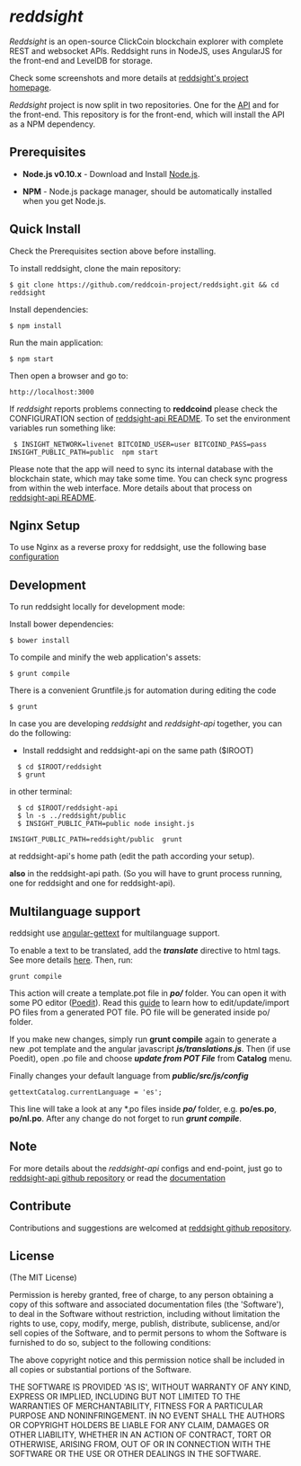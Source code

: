 # *reddsight*

*Reddsight* is an open-source ClickCoin blockchain explorer with complete REST and websocket APIs.
Reddsight runs in NodeJS, uses AngularJS for the front-end and LevelDB for storage.

Check some screenshots and more details at [reddsight's project homepage](https://github.com/reddcoin-project/reddsight).

*Reddsight* project is now split in two repositories. One for the [API](https://github.com/reddcoin-project/reddsight-api)
and for the front-end. This repository is for the front-end, which will install the API as a NPM dependency.


## Prerequisites

* **Node.js v0.10.x** - Download and Install [Node.js](http://www.nodejs.org/download/).

* **NPM** - Node.js package manager, should be automatically installed when you get Node.js.


## Quick Install
  Check the Prerequisites section above before installing.

  To install reddsight, clone the main repository:

    $ git clone https://github.com/reddcoin-project/reddsight.git && cd reddsight

  Install dependencies:

    $ npm install
    
  Run the main application:

    $ npm start
    
  Then open a browser and go to:

    http://localhost:3000

  If *reddsight* reports problems connecting to **reddcoind** please check the CONFIGURATION section of 
  [reddsight-api README](https://github.com/reddcoin-project/reddsight-api/blob/master/README.md). To set the 
  environment variables run something like:
  
     $ INSIGHT_NETWORK=livenet BITCOIND_USER=user BITCOIND_PASS=pass INSIGHT_PUBLIC_PATH=public  npm start


  Please note that the app will need to sync its internal database
  with the blockchain state, which may take some time. You can check
  sync progress from within the web interface. More details about that process
  on [reddsight-api README](https://github.com/reddcoin-project/reddsight-api/blob/master/README.md). 
  
  
## Nginx Setup

To use Nginx as a reverse proxy for reddsight, use the following base [configuration](https://gist.github.com/matiu/bdd5e55ff0ad90b54261)


## Development

To run reddsight locally for development mode:

Install bower dependencies:

```
$ bower install
```

To compile and minify the web application's assets:

```
$ grunt compile
```

There is a convenient Gruntfile.js for automation during editing the code

```
$ grunt
```

In case you are developing *reddsight* and *reddsight-api* together, you can do the following:

* Install reddsight and reddsight-api on the same path ($IROOT)

```
  $ cd $IROOT/reddsight
  $ grunt
```

in other terminal:

```
  $ cd $IROOT/reddsight-api
  $ ln -s ../reddsight/public
  $ INSIGHT_PUBLIC_PATH=public node insight.js 
```


``` 
INSIGHT_PUBLIC_PATH=reddsight/public  grunt
```

at reddsight-api's home path (edit the path according your setup).

**also** in the reddsight-api path. (So you will have to grunt process running, one for reddsight and one for reddsight-api).


## Multilanguage support

reddsight use [angular-gettext](http://angular-gettext.rocketeer.be) for
multilanguage support. 

To enable a text to be translated, add the ***translate*** directive to html tags. See more details [here](http://angular-gettext.rocketeer.be/dev-guide/annotate/). Then, run:

```
grunt compile
```

This action will create a template.pot file in ***po/*** folder. You can open
it with some PO editor ([Poedit](http://poedit.net)). Read this [guide](http://angular-gettext.rocketeer.be/dev-guide/translate/) to learn how to edit/update/import PO files from a generated POT file. PO file will be generated inside po/ folder.

If you make new changes, simply run **grunt compile** again to generate a new .pot template and the angular javascript ***js/translations.js***. Then (if use Poedit), open .po file and choose ***update from POT File*** from **Catalog** menu.

Finally changes your default language from ***public/src/js/config*** 

```
gettextCatalog.currentLanguage = 'es';
```

This line will take a look at any *.po files inside ***po/*** folder, e.g.
**po/es.po**, **po/nl.po**. After any change do not forget to run ***grunt
compile***.


## Note

For more details about the *reddsight-api* configs and end-point, just go to [reddsight-api github repository](https://github.com/reddcoin-project/reddsight-api) or read the [documentation](https://github.com/reddcoin-project/reddsight-api/blob/master/README.md)

## Contribute

Contributions and suggestions are welcomed at [reddsight github repository](https://github.com/reddcoin-project/reddsight).


## License
(The MIT License)

Permission is hereby granted, free of charge, to any person obtaining
a copy of this software and associated documentation files (the
'Software'), to deal in the Software without restriction, including
without limitation the rights to use, copy, modify, merge, publish,
distribute, sublicense, and/or sell copies of the Software, and to
permit persons to whom the Software is furnished to do so, subject to
the following conditions:

The above copyright notice and this permission notice shall be
included in all copies or substantial portions of the Software.

THE SOFTWARE IS PROVIDED 'AS IS', WITHOUT WARRANTY OF ANY KIND,
EXPRESS OR IMPLIED, INCLUDING BUT NOT LIMITED TO THE WARRANTIES OF
MERCHANTABILITY, FITNESS FOR A PARTICULAR PURPOSE AND NONINFRINGEMENT.
IN NO EVENT SHALL THE AUTHORS OR COPYRIGHT HOLDERS BE LIABLE FOR ANY
CLAIM, DAMAGES OR OTHER LIABILITY, WHETHER IN AN ACTION OF CONTRACT,
TORT OR OTHERWISE, ARISING FROM, OUT OF OR IN CONNECTION WITH THE
SOFTWARE OR THE USE OR OTHER DEALINGS IN THE SOFTWARE.
